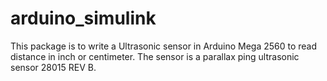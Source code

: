 # arduino_simulink

This package is to write a Ultrasonic sensor in Arduino Mega 2560 to read distance in inch or centimeter. The sensor is a parallax ping 
ultrasonic sensor 28015 REV B.
